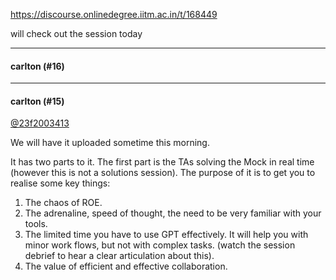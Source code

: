 https://discourse.onlinedegree.iitm.ac.in/t/168449

will check out the session today</p><hr>

<h4>carlton (#16)</h4>
<hr>

<h4>carlton (#15)</h4>
<p><a class="mention" href="/u/23f2003413">@23f2003413</a></p>
<p>We will have it uploaded sometime this morning.</p>
<p>It has two parts to it. The first part is the TAs solving the Mock in real time (however this is not a solutions session). The purpose of it is to get you to realise some key things:</p>
<ol>
<li>The chaos of ROE.</li>
<li>The adrenaline, speed of thought, the need to be very familiar with your tools.</li>
<li>The limited time you have to use GPT effectively. It will help you with minor work flows, but not with complex tasks. (watch the session debrief to hear a clear articulation about this).</li>
<li>The value of efficient and effective collaboration.